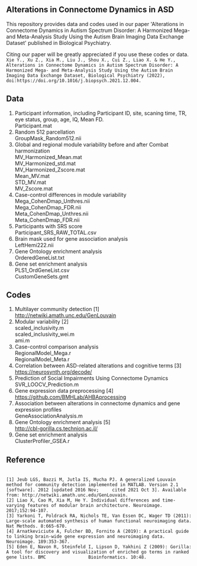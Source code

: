 ## Alterations in Connectome Dynamics in ASD
This repository provides data and codes used in our paper 'Alterations in Connectome Dynamics in Autism Spectrum Disorder: A Harmonized Mega- and Meta-Analysis Study Using the Autism Brain Imaging Data Exchange Dataset' published in Biological Psychiatry.

Citing our paper will be greatly appreciated if you use these codes or data.
<br> `Xie Y., Xu Z., Xia M., Liu J., Shou X., Cui Z., Liao X. & He Y., Alterations in Connectome Dynamics in Autism Spectrum Disorder: A Harmonized Mega- and Meta-Analysis Study Using the Autism Brain Imaging Data Exchange Dataset, Biological Psychiatry (2022), doi:https://doi.org/10.1016/j.biopsych.2021.12.004.`
## Data
1. Participant information, including Participant ID, site, scaning time, TR, eye status, group, age, IQ, Mean FD.
  <br> Participant.mat
2. Random 512 parcellation
  <br> GroupMask_Random512.nii
3. Global and regional module variability before and after Combat harmonization
  <br> MV_Harmonized_Mean.mat
  <br> MV_Harmonized_std.mat
  <br> MV_Harmonized_Zscore.mat
  <br> Mean_MV.mat
  <br> STD_MV.mat
  <br> MV_Zscore.mat
4.  Case-control differences in module variability
  <br> Mega_CohenDmap_Unthres.nii
  <br> Mega_CohenDmap_FDR.nii
  <br> Meta_CohenDmap_Unthres.nii
  <br> Meta_CohenDmap_FDR.nii
5. Participants with SRS score
  <br> Participant_SRS_RAW_TOTAL.csv
6. Brain mask used for gene association analysis
  <br> LeftHemi222.nii
7. Gene Ontology enrichment analysis
  <br> OrderedGeneList.txt
8. Gene set enrichment analysis
  <br> PLS1_OrdGeneList.csv
  <br> CustomGeneSets.gmt
  ## Codes
1. Multilayer community detection [1]
<br> http://netwiki.amath.unc.edu/GenLouvain 
2. Modular variability [2]
<br> scaled_inclusivity.m
<br> scaled_inclusivity_wei.m
<br> ami.m
3. Case-control comparison analysis
<br> RegionalModel_Mega.r
<br> RegionalModel_Meta.r 
4. Correlation between ASD-related alterations and cognitive terms [3]
<br> https://neurosynth.org/decode/ 
5. Prediction of Social Impairments Using Connectome Dynamics
<br> SVR_LOOCV_Prediction.m
6. Gene expression data preprocessing [4]
<br> https://github.com/BMHLab/AHBAprocessing 
7. Association between alterations in connectome dynamics and gene expression profiles
<br> GeneAssociationAnalysis.m
8. Gene Ontology enrichment analysis [5]
<br> http://cbl-gorilla.cs.technion.ac.il/ 
9. Gene set enrichment analysis
<br> ClusterProfiler_GSEA.r
## Reference
<br>`[1] Jeub LGS, Bazzi M, Jutla IS, Mucha PJ. A generalized Louvain method for community detection implemented in MATLAB. Version 2.1 [software]. 2012 [updated 2016 Nov;     cited 2021 Oct 3]. Available from: http://netwiki.amath.unc.edu/GenLouvain.`
<br>`[2] Liao X, Cao M, Xia M, He Y. Individual differences and time-varying features of modular brain architecture. Neuroimage. 2017;152:94-107.`
<br>`[3] Yarkoni T, Poldrack RA, Nichols TE, Van Essen DC, Wager TD (2011): Large-scale automated synthesis of human functional neuroimaging data. Nat Methods. 8:665-670.`
<br>`[4] Arnatkeviciute A, Fulcher BD, Fornito A (2019): A practical guide to linking brain-wide gene expression and neuroimaging data. Neuroimage. 189:353-367.`
<br>`[5] Eden E, Navon R, Steinfeld I, Lipson D, Yakhini Z (2009): Gorilla: A tool for discovery and visualization of enriched go terms in ranked gene lists. BMC                Bioinformatics. 10:48.`
